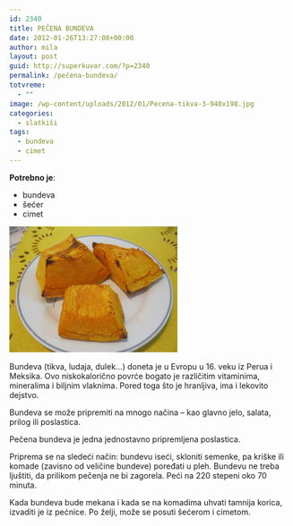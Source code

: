 ```yaml
---
id: 2340
title: PEČENA BUNDEVA
date: 2012-01-26T13:27:08+00:00
author: mila
layout: post
guid: http://superkuvar.com/?p=2340
permalink: /pečena-bundeva/
totvreme:
  - ""
image: /wp-content/uploads/2012/01/Pecena-tikva-3-940x198.jpg
categories:
  - slatkiši
tags:
  - bundeva
  - cimet
---
```

**Potrebno je**:

  * bundeva
  * šećer
  * cimet

<img class="alignnone size-medium wp-image-2341" title="Pecena tikva (3)" src="/wp-content/uploads/2012/01/Pecena-tikva-3-1024x768.jpg" alt="" width="300" height="225" /> 

Bundeva (tikva, ludaja, dulek&#8230;) doneta je u Evropu u 16. veku iz Perua i Meksika. Ovo niskokalorično povrće bogato je različitim vitaminima, mineralima i biljnim vlaknima. Pored toga što je hranljiva, ima i lekovito dejstvo.

Bundeva se može pripremiti na mnogo načina – kao glavno jelo, salata, prilog ili poslastica.

Pečena bundeva je jedna jednostavno pripremljena poslastica.

Priprema se na sledeći način: bundevu iseći, skloniti semenke, pa kriške ili komade (zavisno od veličine bundeve) poređati u pleh. Bundevu ne treba ljuštiti, da prilikom pečenja ne bi zagorela. Peći na 220 stepeni oko 70 minuta.

Kada bundeva bude mekana i kada se na komadima uhvati tamnija korica, izvaditi je iz pećnice. Po želji, može se posuti šećerom i cimetom.